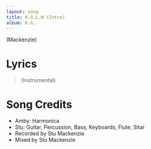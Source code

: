 ```yaml
---
layout: song
title: K.G.L.W (Intro)
album: K.G.
---
```


(Mackenzie)

# Lyrics

> (Instrumental)

# Song Credits

* Amby: Harmonica
* Stu: Guitar, Percussion, Bass, Keyboards, Flute, Sitar
* Recorded by Stu Mackenzie
* Mixed by Stu Mackenzie

